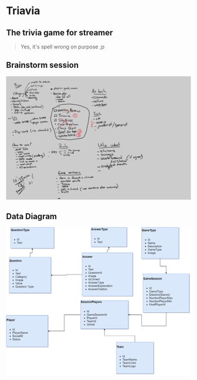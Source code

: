 # Triavia

## The **trivia** game for streamer

> Yes, it's spell wrong on purpose ;p

## Brainstorm session

![Whiteboard Session][WhiteboardSession]


## Data Diagram

![Data Diagram][DataDiagram]



[WhiteboardSession]: medias/WhiteBoard.svg
[DataDiagram]: medias/triavia-data-diagram.png